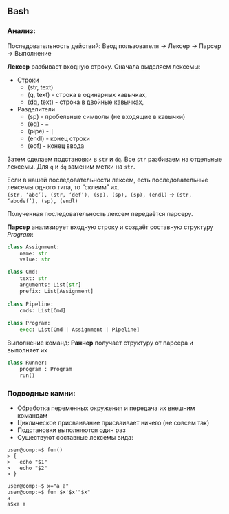 ## Bash
### Aнализ:

Последовательность действий: 
Ввод пользователя -> Лексер -> Парсер -> Выполнение

**Лексер** разбивает входную строку.
Сначала выделяем лексемы:
 * Строки
   * (str, text)
   * (q, text) - строка в одинарных кавычках, 
   * (dq, text) - строка в двойные кавычках, 
 * Разделители
   * (sp) - пробельные символы (не входящие в кавычки)
   * (eq) - `=`
   * (pipe) - `|`
   * (endl) - конец строки
   * (eof) - конец ввода

Затем сделаем подстановки в `str` и `dq`. Все `str` разбиваем на отдельные лексемы. Для `q` и `dq` заменим метки на `str`.

Если в нашей последовательности лексем, есть последовательные лексемы одного типа, то “склеим” их.	\
`(str, ‘abc’), (str, ‘def’), (sp), (sp), (sp), (endl)` -> `(str, ‘abcdef’), (sp), (endl)`

Полученная последовательность лексем передаётся парсеру.

**Парсер** анализирует входную строку и создаёт составную структуру *Program*:
```python
class Assignment:
    name: str
    value: str

class Cmd:
    text: str
    arguments: List[str]
    prefix: List[Assignment]
    
class Pipeline:
    cmds: List[Cmd]
    
class Program:
	exec: List[Cmd | Assignment | Pipeline]
```

Выполнение команд:
**Раннер** получает структуру от парсера и выполняет их
```python
class Runner:
    program : Program
    run()
```

###  Подводные камни:
- Обработка переменных окружения и передача их внешним командам 
- Циклическое присваивание присваивает ничего (не совсем так) 
- Подстановки выполняются один раз
- Существуют составные лексемы вида:

```shell|bash|console
user@comp:~$ fun()
> {
>   echo "$1"
>   echo "$2"
> }

user@comp:~$ x="a a"
user@comp:~$ fun $x'$x'"$x"
a
a$xa a
```
